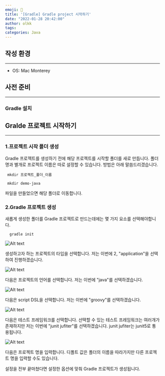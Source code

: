 ```yaml
---
emoji: 👻
title: '[Gradle] Gradle project 시작하기'
date: "2022-01-28 20:42:00"
author: olkk
tags: 
categories: Java
---
```


## 작성 환경

---

- OS: Mac Monterey

## 사전 준비

---


### Gradle 설치

## Gralde 프로젝트 시작하기

---

### 1.프로젝트 시작 폴더 생성

Gradle 프로젝트를 생성하기 전에 해당 프로젝트를 시작할 폴더를 새로 만듭니다. 폴더 명과 별개로 프로젝트 이름은 따로 설정할 수 있습니다. 방법은 아래 말씀드리겠습니다.

```
 mkdir 프로젝트_폴더_이름
 
 mkdir demo-java
```
파일을 만들었으면 해당 폴더로 이동합니다.

### 2.Gradle 프로젝트 생성

새롭게 생성한 폴더를 Gradle 프로젝트로 만드는데에는 몇 가지 요소를 선택해야합니다.

```
  gradle init
```
![Alt text](./gradle-init-1.png, "start gradle new project.. not found")

생성하고자 하는 프로젝트의 타입을 선택합니다. 저는 이번에 2, "application"을 선택하여 진행하겠습니다.

![Alt text](./gradle-init-2.png, "language select.. not found")

다음은 프로젝트의 언어를 선택합니다. 저는 이번에 "java"를 선택하겠습니다.

![Alt text](./gradle-init-3.png, "build script dsl.. not found")

다음은 script DSL을 선택합니다. 저는 이번에 "groovy"를 선택하겠습니다.

![Alt text](./gradle-init-4.png, "select test framwork.. not found")

다음은 테스트 프레임워크를 선택합니다. 선택할 수 있는 테스트 프레임워크는 여러개가 존재하지만 저는 이번에 "junit jufiter"를 선택하겠습니다. 
junit jufiter는 junit5로 통용됩니다.

![Alt text](./gradle-init-5.png, "select test framwork.. not found")

다음은 프로젝트 명을 입력합니다. 디폴트 값은 폴더의 이름을 따라가지만 다른 프로젝트 명을 입력할 수도 있습니다.

설정을 전부 끝마쳤다면 설정한 옵션에 맞춰 Gradle 프로젝트가 생성됩니다. 
